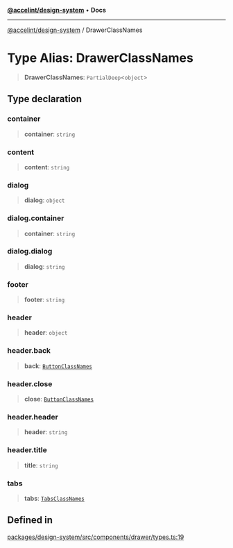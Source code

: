 [**@accelint/design-system**](../README.md) • **Docs**

***

[@accelint/design-system](../README.md) / DrawerClassNames

# Type Alias: DrawerClassNames

> **DrawerClassNames**: `PartialDeep`\<`object`\>

## Type declaration

### container

> **container**: `string`

### content

> **content**: `string`

### dialog

> **dialog**: `object`

### dialog.container

> **container**: `string`

### dialog.dialog

> **dialog**: `string`

### footer

> **footer**: `string`

### header

> **header**: `object`

### header.back

> **back**: [`ButtonClassNames`](ButtonClassNames.md)

### header.close

> **close**: [`ButtonClassNames`](ButtonClassNames.md)

### header.header

> **header**: `string`

### header.title

> **title**: `string`

### tabs

> **tabs**: [`TabsClassNames`](TabsClassNames.md)

## Defined in

[packages/design-system/src/components/drawer/types.ts:19](https://github.com/gohypergiant/standard-toolkit/blob/258694cea8ed8bbd956b3cf5da47c2c9debcf127/packages/design-system/src/components/drawer/types.ts#L19)
